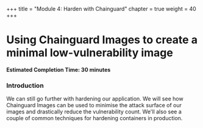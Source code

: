 +++
title = "Module 4: Harden with Chainguard"
chapter = true
weight = 40
+++

# Using Chainguard Images to create a minimal low-vulnerability image

**Estimated Completion Time: 30 minutes**

### Introduction

We can still go further with hardening our application. We will see how Chainguard Images can be
used to minimise the attack surface of our images and drastically reduce the vulnerability count.
We'll also see a couple of common techniques for hardening containers in production.

